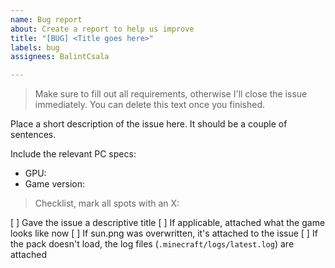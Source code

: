 ```yaml
---
name: Bug report
about: Create a report to help us improve
title: "[BUG] <Title goes here>"
labels: bug
assignees: BalintCsala

---
```


> Make sure to fill out all requirements, otherwise I'll close the issue immediately. You can delete this text once you finished. 

Place a short description of the issue here. It should be a couple of sentences.

Include the relevant PC specs:

- GPU: 
- Game version: 

> Checklist, mark all spots with an X:

[ ] Gave the issue a descriptive title
[ ] If applicable, attached what the game looks like now
[ ] If sun.png was overwritten, it's attached to the issue
[ ] If the pack doesn't load, the log files (`.minecraft/logs/latest.log`) are attached
